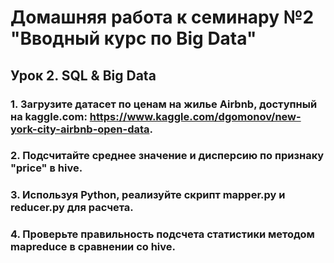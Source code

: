 # Домашняя работа к семинару №2 "Вводный курс по Big Data"

## Урок 2. SQL & Big Data

### 1. Загрузите датасет по ценам на жилье Airbnb, доступный на kaggle.com: https://www.kaggle.com/dgomonov/new-york-city-airbnb-open-data.
### 2. Подсчитайте среднее значение и дисперсию по признаку "price" в hive.
### 3. Используя Python, реализуйте скрипт mapper.py и reducer.py для расчета.
### 4. Проверьте правильность подсчета статистики методом mapreduce в сравнении со hive.